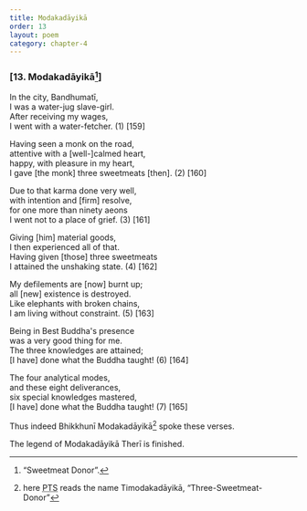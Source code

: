 ```yaml
---
title: Modakadāyikā
order: 13
layout: poem
category: chapter-4
---
```


### \[13. Modakadāyikā[^1]\]

In the city, Bandhumatī,  
I was a water-jug slave-girl.  
After receiving my wages,  
I went with a water-fetcher. (1) \[159\]

Having seen a monk on the road,  
attentive with a \[well-\]calmed heart,  
happy, with pleasure in my heart,  
I gave \[the monk\] three sweetmeats \[then\]. (2) \[160\]

Due to that karma done very well,  
with intention and \[firm\] resolve,  
for one more than ninety aeons  
I went not to a place of grief. (3) \[161\]

Giving \[him\] material goods,  
I then experienced all of that.  
Having given \[those\] three sweetmeats  
I attained the unshaking state. (4) \[162\]

My defilements are \[now\] burnt up;  
all \[new\] existence is destroyed.  
Like elephants with broken chains,  
I am living without constraint. (5) \[163\]

Being in Best Buddha's presence  
was a very good thing for me.  
The three knowledges are attained;  
\[I have\] done what the Buddha taught! (6) \[164\]

The four analytical modes,  
and these eight deliverances,  
six special knowledges mastered,  
\[I have\] done what the Buddha taught! (7) \[165\]

Thus indeed Bhikkhunī Modakadāyikā[^2] spoke these verses.

The legend of Modakadāyikā Therī is finished.

[^1]: “Sweetmeat Donor”.

[^2]: here <abbr title="Pali Text Society">PTS</abbr> reads the name Timodakadāyikā, “Three-Sweetmeat-Donor”
